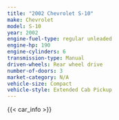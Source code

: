```yaml
---
title: "2002 Chevrolet S-10"
make: Chevrolet
model: S-10
year: 2002
engine-fuel-type: regular unleaded
engine-hp: 190
engine-cylinders: 6
transmission-type: Manual
driven-wheels: Rear wheel drive
number-of-doors: 3
market-category: N/A
vehicle-size: Compact
vehicle-style: Extended Cab Pickup
---
```


{{< car_info >}}
